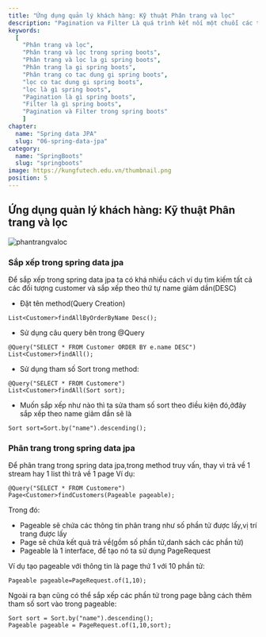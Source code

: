 ```yaml
---
title: "Ứng dụng quản lý khách hàng: Kỹ thuật Phân trang và lọc"
description: "Pagination va Filter Là quá trình kết nối một chuỗi các trang đích có nội dung tương tự nhau."
keywords:
  [
    "Phân trang và lọc",
    "Phân trang và lọc trong spring boots",
    "Phân trang và lọc la gi spring boots",
    "Phân trang la gi spring boots",
    "Phân trang co tac dung gi spring boots",
    "lọc co tac dung gi spring boots",
    "lọc là gì spring boots",
    "Pagination là gì spring boots",
    "Filter là gì spring boots",
    "Pagination và Filter trong spring boots"
    ]
chapter:
  name: "Spring data JPA"
  slug: "06-spring-data-jpa"
category:
  name: "SpringBoots"
  slug: "springboots"
image: https://kungfutech.edu.vn/thumbnail.png
position: 5
---
```

## Ứng dụng quản lý khách hàng: Kỹ thuật Phân trang và lọc

![phantrangvaloc](https://1.bp.blogspot.com/-OCMnQs3ddyU/XgGHSerSuXI/AAAAAAAAATQ/GrgP9UJW-Y8C9LP0kgliqyjUXUOACFq2gCPcBGAYYCw/s1600/Screen%2BShot%2B2019-12-24%2Bat%2B10.33.44%2BAM.png)
### Sắp xếp trong spring data jpa
Để sắp xếp trong spring data jpa ta có khá nhiều cách ví dụ tìm kiếm tất cả các đối tượng customer và sắp xếp theo thứ tự name giảm dần(DESC)

- Đặt tên method(Query Creation)
```
List<Customer>findAllByOrderByName Desc();
```

- Sử dụng câu query bên trong @Query
```
@Query("SELECT * FROM Customer ORDER BY e.name DESC")
List<Customer>findAll();
```

- Sử dụng tham số Sort trong method:
```
@Query("SELECT * FROM Customere")
List<Customer>findAll(Sort sort);
```

- Muốn sắp xếp như nào thì ta sửa tham số sort theo điều kiện đó,ởđây sắp xếp theo name giảm dần sẽ là
```
Sort sort=Sort.by("name").descending();
```
### Phân trang trong spring data jpa
Để phân trang trong spring data jpa,trong method truy vấn, thay vì trả về 1 stream hay 1 list thì trả về 1 page
Ví dụ:
```
@Query("SELECT * FROM Customere")
Page<Customer>findCustomers(Pageable pageable);
```
Trong đó:
- Pageable sẽ chứa các thông tin phân trang như số phần tử được lấy,vị trí trang được lấy
- Page sẽ chứa kết quả trả về(gồm số phần tử,danh sách các phần tử)
- Pageable là 1 interface, để tạo nó ta sử dụng PageRequest
  
Ví dụ tạo pageable với thông tin là page thứ 1 với 10 phần tử:
```
Pageable pageable=PageRequest.of(1,10);
```
Ngoài ra bạn cũng có thể sắp xếp các phần tử trong page bằng cách thêm tham số sort vào trong pageable:
```
Sort sort = Sort.by("name").descending();
Pageable pageable = PageRequest.of(1,10,sort);
```

